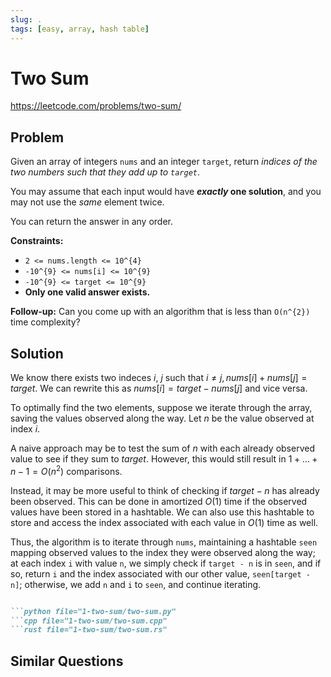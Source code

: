 ```yaml
---
slug: .
tags: [easy, array, hash table]
---
```


# Two Sum

<Difficulty e />

https://leetcode.com/problems/two-sum/

## Problem

Given an array of integers `nums` and an integer `target`, return _indices of the two numbers such that they add up to `target`_.

You may assume that each input would have **_exactly_ one solution**, and you may not use the _same_ element twice.

You can return the answer in any order.

**Constraints:**
- `2 <= nums.length <= 10^{4}`
- `-10^{9} <= nums[i] <= 10^{9}`
- `-10^{9} <= target <= 10^{9}`
- **Only one valid answer exists.**

**Follow-up:** Can you come up with an algorithm that is less than `O(n^{2})` time complexity?

## Solution

We know there exists two indeces $i$, $j$ such that $i\neq j, nums[i] + nums[j] = target$. We can rewrite this as $nums[i] = target - nums[j]$ and vice versa.

To optimally find the two elements, suppose we iterate through the array, saving the values observed along the way. Let $n$ be the value observed at index $i$.

A naive approach may be to test the sum of $n$ with each already observed value to see if they sum to $target$. However, this would still result in $1+\ldots+n-1=O(n^2)$ comparisons.

Instead, it may be more useful to think of checking if $target - n$ has already been observed. This can be done in amortized $O(1)$ time if the observed values have been stored in a hashtable. We can also use this hashtable to store and access the index associated with each value in $O(1)$ time as well.

Thus, the algorithm is to iterate through `nums`, maintaining a hashtable `seen` mapping observed values to the index they were observed along the way; at each index `i` with value `n`, we simply check if `target - n` is in `seen`, and if so, return `i` and the index associated with our other value, `seen[target - n]`; otherwise, we add `n` and `i` to `seen`, and continue iterating.

```md codetabs

```python file="1-two-sum/two-sum.py"
```cpp file="1-two-sum/two-sum.cpp"
```rust file="1-two-sum/two-sum.rs"

```

## Similar Questions

<Similar title="3Sum" m />

<Similar title="4Sum" m />

<Similar title="Two Sum II - Input array is sorted" e />

<Similar title="Two Sum III - Data structure design" e />

<Similar title="Subarray Sum Equals K" m />

<Similar title="Two Sum IV - Input is a BST" e />

<Similar title="Two Sum Less Than K" e />

<Similar title="Max Number of K-Sum Pairs" m />

<Similar title="Count Good Meals"  m/>
